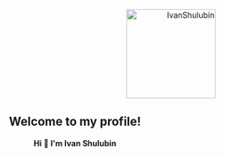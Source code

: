 <div align="right">
  <img height="160" width="160" src="https://media4.giphy.com/media/v1.Y2lkPTc5MGI3NjExbmczM2EzbjZnZzJxMXN3cmFsajg2MWc4dzU2M2RmN3BoeHJsMXNzbyZlcD12MV9pbnRlcm5hbF9naWZfYnlfaWQmY3Q9Zw/ly4J8wMSBCebL6LqUI/giphy.gif" alt="IvanShulubin">
</div>

<h2 align="center">Welcome to my profile!</h2>

<p align="center"><strong>Hi 👋 I'm Ivan Shulubin</strong></p>

<!--
**bebcor/bebcor** is a ✨ _special_ ✨ repository because its `README.md` (this file) appears on your GitHub profile.

Here are some ideas to get you started:

- 🔭 I’m currently working on ...
- 🌱 I’m currently learning ...
- 👯 I’m looking to collaborate on ...
- 🤔 I’m looking for help with ...
- 💬 Ask me about ...
- 📫 How to reach me: ...
- 😄 Pronouns: ...
- ⚡ Fun fact: ...
-->
